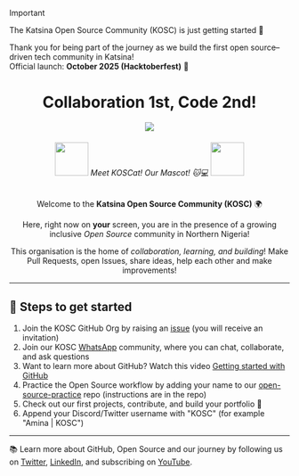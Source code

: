 > [!IMPORTANT]
> The Katsina Open Source Community (KOSC) is just getting started 🎉
>
> Thank you for being part of the journey as we build the first open source–driven tech community in Katsina!  
> Official launch: **October 2025 (Hacktoberfest)** 🚀

<div align="center">
    <h1>Collaboration 1st, Code 2nd!</h1>
    <img src="https://github.com/KatsinaOpenSource/.github/assets/kosc-banner.gif" />
    <h6>
        <img src="https://github.com/KatsinaOpenSource.png" height="60" /> Meet KOSCat! Our Mascot! 🐱💻 <img src="https://github.com/KatsinaOpenSource.png" height="60" />
    </h6>
    <p>Welcome to the <b>Katsina Open Source Community (KOSC)</b> 🌍</p>
    <p>Here, right now on <b>your</b> screen, you are in the presence of a growing inclusive <i>Open Source</i> community in Northern Nigeria!</p>
    <p>This organisation is the home of <i>collaboration, learning, and building</i>! Make Pull Requests, open Issues, share ideas, help each other and make improvements!</p>
</div>

---

<h2>🚀 Steps to get started</h2>
<ol>
    <li>Join the KOSC GitHub Org by raising an <a href="https://github.com/Katsina-Open-Source/.github/issues/new?template=join-directory.yml">issue</a>
(you will receive an invitation)</li>
    <li> Join our KOSC <a href="https://chat.whatsapp.com/FNGtSHom6IABp0RQu8IVCB?mode=ems_copy_c">WhatsApp</a> community, where you can chat, collaborate, and ask questions</li>
    <li> Want to learn more about GitHub? Watch this video <a href="https://www.youtube.com/watch?v=BI18N3ZC2Es">Getting started with GitHub</a></li>
    <li> Practice the Open Source workflow by adding your name to our <a href="https://github.com/KatsinaOpenSource/open-source-practice">open-source-practice</a> repo (instructions are in the repo)</li>
    <li> Check out our first projects, contribute, and build your portfolio 🎨</li>
    <li> Append your Discord/Twitter username with "KOSC" (for example "Amina | KOSC")</li>
</ol>

---

<p>📚 Learn more about GitHub, Open Source and our journey by following us on 
<a href="https://twitter.com/KatsinaOSS">Twitter</a>, 
<a href="https://linkedin.com/company/katsinaopensource">LinkedIn</a>, 
and subscribing on <a href="https://youtube.com/@KatsinaOSS">YouTube</a>.</p>
